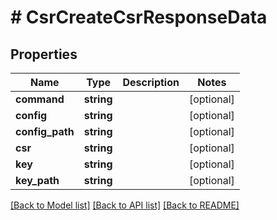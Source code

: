 # # CsrCreateCsrResponseData

## Properties

Name | Type | Description | Notes
------------ | ------------- | ------------- | -------------
**command** | **string** |  | [optional]
**config** | **string** |  | [optional]
**config_path** | **string** |  | [optional]
**csr** | **string** |  | [optional]
**key** | **string** |  | [optional]
**key_path** | **string** |  | [optional]

[[Back to Model list]](../../README.md#models) [[Back to API list]](../../README.md#endpoints) [[Back to README]](../../README.md)
